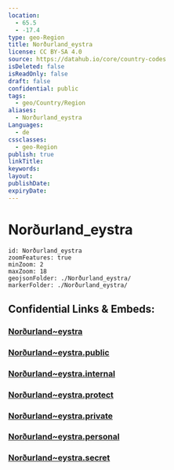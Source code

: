 ```yaml
---
location:
  - 65.5
  - -17.4
type: geo-Region
title: Norðurland_eystra
license: CC BY-SA 4.0
source: https://datahub.io/core/country-codes
isDeleted: false
isReadOnly: false
draft: false
confidential: public
tags:
  - geo/Country/Region
aliases:
  - Norðurland_eystra
Languages:
  - de
cssclasses:
  - geo-Region
publish: true
linkTitle:
keywords:
layout:
publishDate:
expiryDate:
---
```


# Norðurland_eystra

```leaflet
id: Norðurland_eystra
zoomFeatures: true 
minZoom: 2 
maxZoom: 18
geojsonFolder: ./Norðurland_eystra/
markerFolder: ./Norðurland_eystra/
```


## Confidential Links & Embeds: 

### [Norðurland~eystra](/_Standards/Earth/Continent/Europe/Europe~North/Iceland/Regions~Iceland/Norðurland~eystra.md) 

### [Norðurland~eystra.public](/_public/Earth/Continent/Europe/Europe~North/Iceland/Regions~Iceland/Norðurland~eystra.public.md) 

### [Norðurland~eystra.internal](/_internal/Earth/Continent/Europe/Europe~North/Iceland/Regions~Iceland/Norðurland~eystra.internal.md) 

### [Norðurland~eystra.protect](/_protect/Earth/Continent/Europe/Europe~North/Iceland/Regions~Iceland/Norðurland~eystra.protect.md) 

### [Norðurland~eystra.private](/_private/Earth/Continent/Europe/Europe~North/Iceland/Regions~Iceland/Norðurland~eystra.private.md) 

### [Norðurland~eystra.personal](/_personal/Earth/Continent/Europe/Europe~North/Iceland/Regions~Iceland/Norðurland~eystra.personal.md) 

### [Norðurland~eystra.secret](/_secret/Earth/Continent/Europe/Europe~North/Iceland/Regions~Iceland/Norðurland~eystra.secret.md)

